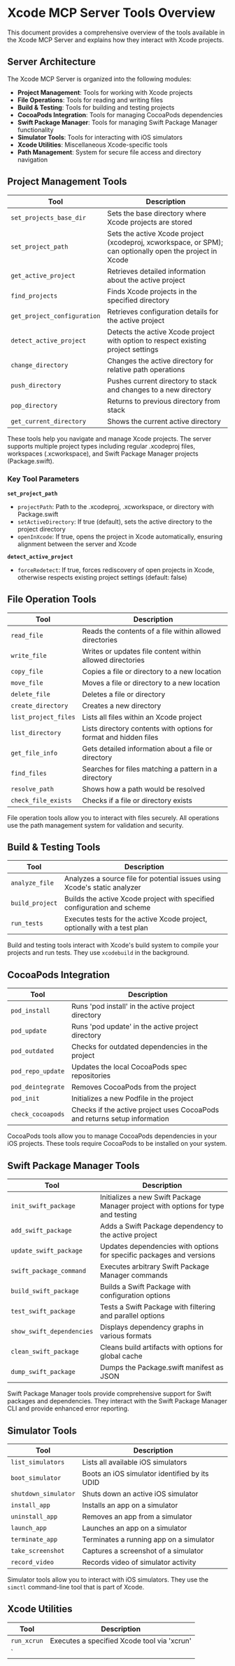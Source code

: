 # Xcode MCP Server Tools Overview

This document provides a comprehensive overview of the tools available in the Xcode MCP Server and explains how they interact with Xcode projects.

## Server Architecture

The Xcode MCP Server is organized into the following modules:

- **Project Management**: Tools for working with Xcode projects
- **File Operations**: Tools for reading and writing files
- **Build & Testing**: Tools for building and testing projects
- **CocoaPods Integration**: Tools for managing CocoaPods dependencies
- **Swift Package Manager**: Tools for managing Swift Package Manager functionality
- **Simulator Tools**: Tools for interacting with iOS simulators
- **Xcode Utilities**: Miscellaneous Xcode-specific tools
- **Path Management**: System for secure file access and directory navigation

## Project Management Tools

| Tool | Description |
|------|-------------|
| `set_projects_base_dir` | Sets the base directory where Xcode projects are stored |
| `set_project_path` | Sets the active Xcode project (xcodeproj, xcworkspace, or SPM); can optionally open the project in Xcode |
| `get_active_project` | Retrieves detailed information about the active project |
| `find_projects` | Finds Xcode projects in the specified directory |
| `get_project_configuration` | Retrieves configuration details for the active project |
| `detect_active_project` | Detects the active Xcode project with option to respect existing project settings |
| `change_directory` | Changes the active directory for relative path operations |
| `push_directory` | Pushes current directory to stack and changes to a new directory |
| `pop_directory` | Returns to previous directory from stack |
| `get_current_directory` | Shows the current active directory |

These tools help you navigate and manage Xcode projects. The server supports multiple project types including regular .xcodeproj files, workspaces (.xcworkspace), and Swift Package Manager projects (Package.swift).

### Key Tool Parameters

**`set_project_path`**
- `projectPath`: Path to the .xcodeproj, .xcworkspace, or directory with Package.swift
- `setActiveDirectory`: If true (default), sets the active directory to the project directory
- `openInXcode`: If true, opens the project in Xcode automatically, ensuring alignment between the server and Xcode

**`detect_active_project`**
- `forceRedetect`: If true, forces rediscovery of open projects in Xcode, otherwise respects existing project settings (default: false)

## File Operation Tools

| Tool | Description |
|------|-------------|
| `read_file` | Reads the contents of a file within allowed directories |
| `write_file` | Writes or updates file content within allowed directories |
| `copy_file` | Copies a file or directory to a new location |
| `move_file` | Moves a file or directory to a new location |
| `delete_file` | Deletes a file or directory |
| `create_directory` | Creates a new directory |
| `list_project_files` | Lists all files within an Xcode project |
| `list_directory` | Lists directory contents with options for format and hidden files |
| `get_file_info` | Gets detailed information about a file or directory |
| `find_files` | Searches for files matching a pattern in a directory |
| `resolve_path` | Shows how a path would be resolved |
| `check_file_exists` | Checks if a file or directory exists |

File operation tools allow you to interact with files securely. All operations use the path management system for validation and security.

## Build & Testing Tools

| Tool | Description |
|------|-------------|
| `analyze_file` | Analyzes a source file for potential issues using Xcode's static analyzer |
| `build_project` | Builds the active Xcode project with specified configuration and scheme |
| `run_tests` | Executes tests for the active Xcode project, optionally with a test plan |

Build and testing tools interact with Xcode's build system to compile your projects and run tests. They use `xcodebuild` in the background.

## CocoaPods Integration

| Tool | Description |
|------|-------------|
| `pod_install` | Runs 'pod install' in the active project directory |
| `pod_update` | Runs 'pod update' in the active project directory |
| `pod_outdated` | Checks for outdated dependencies in the project |
| `pod_repo_update` | Updates the local CocoaPods spec repositories |
| `pod_deintegrate` | Removes CocoaPods from the project |
| `pod_init` | Initializes a new Podfile in the project |
| `check_cocoapods` | Checks if the active project uses CocoaPods and returns setup information |

CocoaPods tools allow you to manage CocoaPods dependencies in your iOS projects. These tools require CocoaPods to be installed on your system.

## Swift Package Manager Tools

| Tool | Description |
|------|-------------|
| `init_swift_package` | Initializes a new Swift Package Manager project with options for type and testing |
| `add_swift_package` | Adds a Swift Package dependency to the active project |
| `update_swift_package` | Updates dependencies with options for specific packages and versions |
| `swift_package_command` | Executes arbitrary Swift Package Manager commands |
| `build_swift_package` | Builds a Swift Package with configuration options |
| `test_swift_package` | Tests a Swift Package with filtering and parallel options |
| `show_swift_dependencies` | Displays dependency graphs in various formats |
| `clean_swift_package` | Cleans build artifacts with options for global cache |
| `dump_swift_package` | Dumps the Package.swift manifest as JSON |

Swift Package Manager tools provide comprehensive support for Swift packages and dependencies. They interact with the Swift Package Manager CLI and provide enhanced error reporting.

## Simulator Tools

| Tool | Description |
|------|-------------|
| `list_simulators` | Lists all available iOS simulators |
| `boot_simulator` | Boots an iOS simulator identified by its UDID |
| `shutdown_simulator` | Shuts down an active iOS simulator |
| `install_app` | Installs an app on a simulator |
| `uninstall_app` | Removes an app from a simulator |
| `launch_app` | Launches an app on a simulator |
| `terminate_app` | Terminates a running app on a simulator |
| `take_screenshot` | Captures a screenshot of a simulator |
| `record_video` | Records video of simulator activity |

Simulator tools allow you to interact with iOS simulators. They use the `simctl` command-line tool that is part of Xcode.

## Xcode Utilities

| Tool | Description |
|------|-------------|
| `run_xcrun` | Executes a specified Xcode tool via 'xcrun' |
| `